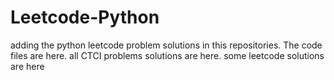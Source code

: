 # Leetcode-Python
adding the python leetcode problem solutions in this repositories. 
The code files are here.
all CTCI problems solutions are here.
some leetcode solutions are here













































































































































































































































































































































































































































































































































































































































































































































































































































































































































































































































































